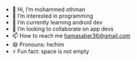 - 👋 Hi, I’m mohammed othman
- 👀 I’m interested in programming
- 🌱 I’m currently learning android dev
- 💞️ I’m looking to collaborate on app devs
- 📫 How to reach me hamasaber36@gmail.com
- 😄 Pronouns: he/him
- ⚡ Fun fact: space is not empty

